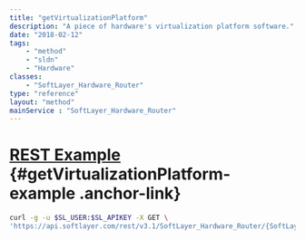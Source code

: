 ```yaml
---
title: "getVirtualizationPlatform"
description: "A piece of hardware's virtualization platform software."
date: "2018-02-12"
tags:
    - "method"
    - "sldn"
    - "Hardware"
classes:
    - "SoftLayer_Hardware_Router"
type: "reference"
layout: "method"
mainService : "SoftLayer_Hardware_Router"
---
```


# [REST Example](#getVirtualizationPlatform-example) <a href="/article/rest/"><i class="fas fa-question"></i></a> {#getVirtualizationPlatform-example .anchor-link} 
```bash
curl -g -u $SL_USER:$SL_APIKEY -X GET \
'https://api.softlayer.com/rest/v3.1/SoftLayer_Hardware_Router/{SoftLayer_Hardware_RouterID}/getVirtualizationPlatform'
```
